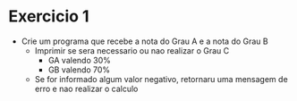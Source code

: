 # Exercicio 1

+ Crie um programa que recebe a nota do Grau A e a nota do Grau B
    + Imprimir se sera necessario ou nao realizar o Grau C
        + GA valendo 30%
        + GB valendo 70%
    + Se for informado algum valor negativo, retornaru uma mensagem de erro e nao realizar o calculo